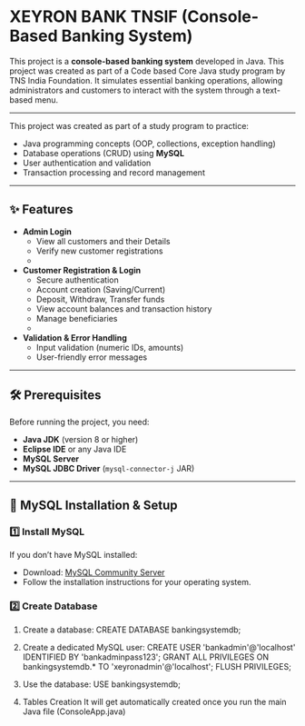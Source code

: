 
# XEYRON BANK TNSIF (Console-Based Banking System)

This project is a **console-based banking system** developed in Java. This project was created as part of a Code based Core Java study program by TNS India Foundation. It simulates essential banking operations, allowing administrators and customers to interact with the system through a text-based menu.

---


This project was created as part of a study program to practice:

- Java programming concepts (OOP, collections, exception handling)
- Database operations (CRUD) using **MySQL**
- User authentication and validation
- Transaction processing and record management


---


## ✨ Features

- **Admin Login**
  - View all customers and their Details
  - Verify new customer registrations
  - 
- **Customer Registration & Login**
  - Secure authentication
  - Account creation (Saving/Current)
  - Deposit, Withdraw, Transfer funds
  - View account balances and transaction history
  - Manage beneficiaries
  - 
- **Validation & Error Handling**
  - Input validation (numeric IDs, amounts)
  - User-friendly error messages


---


## 🛠️ Prerequisites

Before running the project, you need:

- **Java JDK** (version 8 or higher)
- **Eclipse IDE** or any Java IDE
- **MySQL Server**
- **MySQL JDBC Driver** (`mysql-connector-j` JAR)


---


## 🐬 MySQL Installation & Setup

### 1️⃣ Install MySQL

If you don’t have MySQL installed:

- Download: [MySQL Community Server](https://dev.mysql.com/downloads/mysql/)
- Follow the installation instructions for your operating system.

### 2️⃣ Create Database

1. Create a database:
    CREATE DATABASE bankingsystemdb;

2. Create a dedicated MySQL user:
    CREATE USER 'bankadmin'@'localhost' IDENTIFIED BY 'bankadminpass123';
    GRANT ALL PRIVILEGES ON bankingsystemdb.* TO 'xeyronadmin'@'localhost';
    FLUSH PRIVILEGES;

3. Use the database:
    USE bankingsystemdb;

4. Tables Creation
    It will get automatically created once you run the main Java file (ConsoleApp.java)



